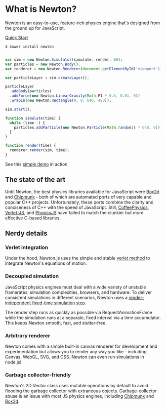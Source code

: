 # What is Newton?

Newton is an easy-to-use, feature-rich physics engine that's designed from the ground up for JavaScript.

[Quick Start](http://www.google.com)

```
$ bower install newton
```

```js

var sim = new Newton.Simulator(simulate, render, 60);
var particles = new Newton.Body();
var renderer = new Newton.Renderer(document.getElementById('viewport'));

var particleLayer = sim.createLayer();

particleLayer
  .addBody(particles)
  .addForce(new Newton.LinearGravity(Math.PI * 0.5, 0.01, 0))
  .wrapIn(new Newton.Rectangle(0, 0, 640, 480));

sim.start();

function simulate(time) {
  while (time--) {
    particles.addParticle(new Newton.Particle(Math.random() * 640, 0));
  }
}

function render(time) {
  renderer.render(sim, time);
}
```

See this [simple demo](http://www.google.com) in action.

## The state of the art

Until Newton, the best physics libraries available for JavaScript were
[Box2d](https://github.com/kripken/box2d.js/) and
[Chipmunk](https://github.com/josephg/Chipmunk-js) -
both of which are automated ports of very capable and popular C++ projects.
Unfortunately, these ports combine the clarity and conciseness of C++ with the speed of JavaScript.
Still,
[CoffeePhysics](https://github.com/soulwire/Coffee-Physics),
[Verlet-JS](https://github.com/subprotocol/verlet-js), and
[PhysicsJS](https://github.com/wellcaffeinated/PhysicsJS)
have failed to match the clunkier but more effective C-based libraries.

## Nerdy details

### Verlet integration

Under the hood, Newton.js uses the simple and stable
[verlet method](http://www.gamedev.net/page/resources/_/technical/math-and-physics/a-verlet-based-approach-for-2d-game-physics-r2714)
to integrate Newton's equations of motion.

### Decoupled simulation

JavaScript physics engines must deal with a wide variety of unstable framerates,
simulation complexities,
browsers, and hardware. To deliver consistent simulations in different scenarios, Newton uses a
[render-independent fixed-time simulation step](http://gafferongames.com/game-physics/fix-your-timestep/).

The render step runs as quickly as possible via RequestAnimationFrame while the simulation runs at a separate,
fixed interval via a time accumulator. This keeps Newton smooth, fast, and stutter-free.

### Arbitrary renderer

Newton comes with a simple built-in canvas renderer for development and experimentation but allows
you to render any way you like - including Canvas, WebGL, SVG, and CSS. Newton can even run simulations
in node.js!

### Garbage collector-friendly

Newton's 2D Vector class uses mutable operations by default to avoid flooding the garbage
collector with extraneous objects. Garbage-collector abuse is an issue with most JS physics engines,
including
[Chipmunk](https://groups.google.com/forum/#!topic/v8-users/e9HNSVoovEU) and
[Box2d](https://www.scirra.com/blog/76/how-to-write-low-garbage-real-time-javascript).


